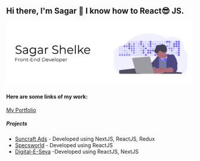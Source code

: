 ## Hi there, I'm Sagar 👋 I know how to React:sunglasses: JS.

![Web Developer](https://github.com/seeprogramming/seeprogramming/blob/master/My%20Post.png)


#### Here are some links of my work:

[My Portfolio](https://sagarshelke-77.firebaseapp.com/)

##### Projects
- [Suncraft Ads](https://suncraftads.com/) - Developed using NextJS, ReactJS, Redux
- [Specsworld](https://specsworld-beta.firebaseapp.com/) - Developed using ReactJS
- [Digital-E-Seva](https://digitaleseva.in/) -Developed using ReactJS, NextJS
 


